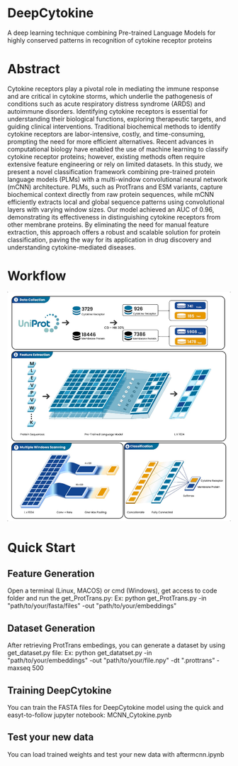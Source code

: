 # DeepCytokine
A deep learning technique combining Pre-trained Language Models for highly conserved patterns in recognition of cytokine receptor proteins
# Abstract
Cytokine receptors play a pivotal role in mediating the immune response and are critical in cytokine storms, which underlie the pathogenesis of conditions such as acute respiratory distress syndrome (ARDS) and autoimmune disorders. Identifying cytokine receptors is essential for understanding their biological functions, exploring therapeutic targets, and guiding clinical interventions. Traditional biochemical methods to identify cytokine receptors are labor-intensive, costly, and time-consuming, prompting the need for more efficient alternatives. Recent advances in computational biology have enabled the use of machine learning to classify cytokine receptor proteins; however, existing methods often require extensive feature engineering or rely on limited datasets.
In this study, we present a novel classification framework combining pre-trained protein language models (PLMs) with a multi-window convolutional neural network (mCNN) architecture. PLMs, such as ProtTrans and ESM variants, capture biochemical context directly from raw protein sequences, while mCNN efficiently extracts local and global sequence patterns using convolutional layers with varying window sizes. Our model achieved an AUC of 0.96, demonstrating its effectiveness in distinguishing cytokine receptors from other membrane proteins. By eliminating the need for manual feature extraction, this approach offers a robust and scalable solution for protein classification, paving the way for its application in drug discovery and understanding cytokine-mediated diseases.
# Workflow
![Project image](img/DeepCytokine.jpg)
# Quick Start
## Feature Generation
Open a terminal (Linux, MACOS) or cmd (Windows), get access to code folder and run the get_ProtTrans.py:
Ex: python get_ProtTrans.py -in "path/to/your/fasta/files" -out "path/to/your/embeddings"
## Dataset Generation
After retrieving ProtTrans embedings, you can generate a dataset by using get_dataset.py file:
Ex: python get_datatset.py -in "path/to/your/embeddings" -out "path/to/your/file.npy" -dt ".prottrans" -maxseq 500
## Training DeepCytokine
You can train the FASTA files for DeepCytokine model using the quick and easyt-to-follow jupyter notebook: MCNN_Cytokine.pynb
## Test your new data
You can load trained weights and test your new data with aftermcnn.ipynb

